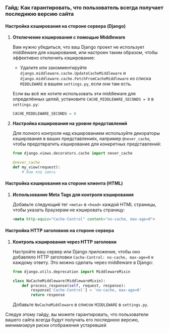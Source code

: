 ### Гайд: Как гарантировать, что пользователь всегда получает последнюю версию сайта

#### Настройка кэширования на стороне сервера (Django)

1. **Отключение кэширования с помощью Middleware**

   Вам нужно убедиться, что ваш Django проект не использует middleware для кэширования, или настроен таким образом, чтобы эффективно отключить кэширование:

   - Удалите или закомментируйте `django.middleware.cache.UpdateCacheMiddleware` и `django.middleware.cache.FetchFromCacheMiddleware` из списка `MIDDLEWARE` в вашем `settings.py`, если они там есть.
   
   Если вы всё же хотите использовать эти middleware для определённых целей, установите `CACHE_MIDDLEWARE_SECONDS = 0` в `settings.py`:
   ```python
   CACHE_MIDDLEWARE_SECONDS = 0
   ```

2. **Настройка кэширования на уровне представлений**

   Для полного контроля над кэшированием используйте декораторы кэширования в ваших представлениях, например `@never_cache`, чтобы предотвратить кэширование для конкретных представлений:
   ```python
   from django.views.decorators.cache import never_cache

   @never_cache
   def my_view(request):
       # Ваш код здесь
   ```

#### Настройка кэширования на стороне клиента (HTML)

1. **Использование Meta Tags для контроля кэширования**

   Добавьте следующий тег `<meta>` в `<head>` каждой HTML страницы, чтобы указать браузерам не кэшировать страницу:
   ```html
   <meta http-equiv="Cache-Control" content="no-cache, max-age=0">
   ```

#### Настройка HTTP заголовков на стороне сервера

1. **Контроль кэширования через HTTP заголовки**

   Настройте ваш сервер или Django приложение, чтобы оно добавляло HTTP заголовки `Cache-Control: no-cache, max-age=0` к каждому ответу. Это можно сделать через middleware в Django:
   ```python
   from django.utils.deprecation import MiddlewareMixin

   class NoCacheMiddleware(MiddlewareMixin):
       def process_response(self, request, response):
           response['Cache-Control'] = 'no-cache, max-age=0'
           return response
   ```
   Добавьте `NoCacheMiddleware` в список `MIDDLEWARE` в `settings.py`.

Следуя этому гайду, вы можете гарантировать, что пользователи вашего сайта всегда будут получать его последнюю версию, минимизируя риски отображения устаревшей
